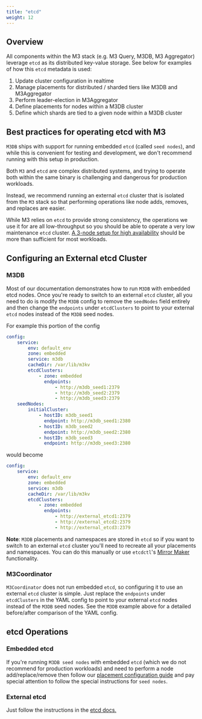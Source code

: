 ```yaml
---
title: "etcd"
weight: 12
---
```


## Overview

All components within the M3 stack (e.g. M3 Query, M3DB, M3 Aggregator) leverage `etcd` as its distributed key-value storage. See below for examples of how this `etcd` metadata is used: 

1.  Update cluster configuration in realtime
2.  Manage placements for distributed / sharded tiers like M3DB and M3Aggregator
3.  Perform leader-election in M3Aggregator
4.  Define placements for nodes within a M3DB cluster
5.  Define which shards are tied to a given node within a M3DB cluster 

## Best practices for operating etcd with M3

`M3DB` ships with support for running embedded `etcd` (called `seed nodes`), and while this is convenient for testing and development, we don't recommend running with this setup in production.

Both `M3` and `etcd` are complex distributed systems, and trying to operate both within the same binary is challenging and dangerous for production workloads.

Instead, we recommend running an external `etcd` cluster that is isolated from the `M3` stack so that performing operations like node adds, removes, and replaces are easier.

While M3 relies on `etcd` to provide strong consistency, the operations we use it for are all low-throughput so you should be able to operate a very low maintenance `etcd` cluster. [A 3-node setup for high availability](https://github.com/etcd-io/etcd/blob/v3.3.11/Documentation/faq.md#what-is-failure-tolerance) should be more than sufficient for most workloads.

## Configuring an External etcd Cluster

### M3DB

Most of our documentation demonstrates how to run `M3DB` with embedded etcd nodes. Once you're ready to switch to an external `etcd` cluster, all you need to do is modify the `M3DB` config to remove the `seedNodes` field entirely and then change the `endpoints` under `etcdClusters` to point to your external `etcd` nodes instead of the `M3DB` seed nodes.

For example this portion of the config

```yaml
config:
    service:
        env: default_env
        zone: embedded
        service: m3db
        cacheDir: /var/lib/m3kv
        etcdClusters:
            - zone: embedded
              endpoints:
                  - http://m3db_seed1:2379
                  - http://m3db_seed2:2379
                  - http://m3db_seed3:2379
    seedNodes:
        initialCluster:
            - hostID: m3db_seed1
              endpoint: http://m3db_seed1:2380
            - hostID: m3db_seed2
              endpoint: http://m3db_seed2:2380
            - hostID: m3db_seed3
              endpoint: http://m3db_seed3:2380
```

would become

```yaml
config:
    service:
        env: default_env
        zone: embedded
        service: m3db
        cacheDir: /var/lib/m3kv
        etcdClusters:
            - zone: embedded
              endpoints:
                  - http://external_etcd1:2379
                  - http://external_etcd2:2379
                  - http://external_etcd3:2379
```

**Note**: `M3DB` placements and namespaces are stored in `etcd` so if you want to switch to an external `etcd` cluster you'll need to recreate all your placements and namespaces. You can do this manually or use `etcdctl`'s [Mirror Maker](https://github.com/etcd-io/etcd/blob/v3.3.11/etcdctl/doc/mirror_maker.md) functionality.

### M3Coordinator

`M3Coordinator` does not run embedded `etcd`, so configuring it to use an external `etcd` cluster is simple. Just replace the `endpoints` under `etcdClusters` in the YAML config to point to your external `etcd` nodes instead of the `M3DB` seed nodes. See the `M3DB` example above for a detailed before/after comparison of the YAML config.

## etcd Operations

### Embedded etcd

If you're running `M3DB seed nodes` with embedded `etcd` (which we do not recommend for production workloads) and need to perform a node add/replace/remove then follow our [placement configuration guide](/docs/v1.3/operational_guide/placement_configuration) and pay special attention to follow the special instructions for `seed nodes`.

### External etcd

Just follow the instructions in the [etcd docs.](https://github.com/etcd-io/etcd/tree/master/Documentation)
